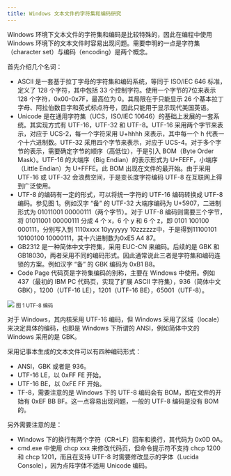 ```yaml
---
title: Windows 文本文件的字符集和编码研究
---
```


Windows 环境下文本文件的字符集和编码是比较特殊的，因此在编程中使用 Windows 环境下的文本文件时容易出现问题。需要申明的一点是字符集（character set）与编码（encoding）是两个概念。

首先介绍几个名词：

* ASCII 是一套基于拉丁字母的字符集和编码系统，等同于 ISO/IEC 646 标准，定义了 128 个字符，其中包括 33 个控制字符。使用一个字节的7位来表示 128 个字符，0x00-0x7F，最高位为 0。其局限在于只能显示 26 个基本拉丁字母、阿拉伯数目字和英式标点符号，因此只能用于显示现代美国英语。
* Unicode 是在通用字符集（UCS，ISO/IEC 10646）的基础上发展的一套系统。其实现方式有 UTF-16，UTF-32 和 UTF-8。UTF-16 采用两个字节来表示，对应于 UCS-2，每一个字符采用 U+hhhh 来表示，其中每一个 h 代表一个十六进制数。UTF-32  采用四个字节来表示，对应于 UCS-4。对于多个字节的表示，需要确定字节的顺序（高低位），于是引入 BOM（Byte Order Mask）。UTF-16 的大端序（Big Endian）的表示形式为 U+FEFF，小端序（Little Endian）为 U+FFFE。此 BOM 出现在文件的最开始。由于采用 UTF-16 或 UTF-32 会浪费空间，于是变长度字符编码 UTF-8 在互联网上得到广泛使用。
* UTF-8 的编码有一定的形式，可以将统一字符的 UTF-16 编码转换成 UTF-8 编码。参见图  1。例如汉字 “备” 的 UTF-32 大端序编码为 U+5907，二进制形式为 01011001 00000111（两个字节）。对于 UTF-8 编码则需要三个字节，将 01011001 00000111 分成 4 个 x，6 个 y 和 6 个 z，即 0101 100100 000111，分别写入到 1110xxxx 10yyyyyy 10zzzzzz中，于是得到11100101 10100100 10000111，其十六进制数为0xE5 A4 87。
* GB2312 是一种简体中文字符集，采用 EUC-CN 来编码。后续的是 GBK 和 GB18030，两者采用不同的编码形式。因此通常说此三者是字符集和编码连锁的方案。例如汉字 “备” 的 GBK 编码为 0xB1 B8。
* Code Page 代码页是字符集编码的别称，主要在 Windows 中使用。例如 437（最初的 IBM PC 代码页，实现了扩展 ASCII 字符集），936（简体中文 GBK），1200（UTF-16 LE），1201（UTF-16 BE），65001（UTF-8）。

<div class="figure"> 
 <img src="{{ site.baseurl }}/img/encoding.jpg">
<small><capfigure>图 1 UTF-8 编码</capfigure></small>
</div>

对于 Windows，其内核采用 UTF-16 编码，但 Windows 采用了区域（locale）来决定具体的编码，也即是 Windows 下所谓的 ANSI，例如简体中文的 Windows 采用的是 GBK。

采用记事本生成的文本文件可以有四种编码形式：

* ANSI，GBK 或者是 936。
* UTF-16 LE，以 0xFF FE 开始。
* UTF-16 BE，以 0xFE FF 开始。
* TF-8，需要注意的是 Windows 下的 UTF-8 编码会有 BOM，即在文件的开始有 0xEF BB BF。这一点容易出现问题，一般的 UTF-8 编码是没有 BOM 的。

另外需要注意的是：

* Windows 下的换行有两个字符（CR+LF）回车和换行，其代码为 0x0D 0A。
* cmd.exe 中使用 chcp xxx 来修改代码页，但命令提示符不支持 chcp 1200 和 chcp 1201，而且在支持 UTF-8 时需要修改显示的字体（Lucida Console），因为点阵字体不适用 Unicode 编码。
